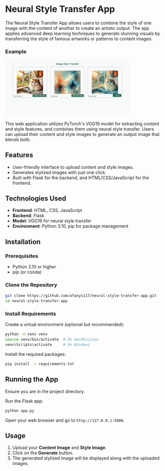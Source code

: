 # Neural Style Transfer App

The Neural Style Transfer App allows users to combine the style of one image with the content of another to create an artistic output. The app applies advanced deep learning techniques to generate stunning visuals by transferring the style of famous artworks or patterns to content images.

### Example
<img src="images/example1.png" alt="Example Image" width="400"/>

This web application utilizes PyTorch's VGG19 model for extracting content and style features, and combines them using neural style transfer. Users can upload their content and style images to generate an output image that blends both.

## Features
- User-friendly interface to upload content and style images.
- Generates stylized images with just one click.
- Built with Flask for the backend, and HTML/CSS/JavaScript for the frontend.

## Technologies Used
- **Frontend**: HTML, CSS, JavaScript
- **Backend**: Flask
- **Model**: VGG19 for neural style transfer
- **Environment**: Python 3.10, pip for package management

## Installation

### Prerequisites
- Python 3.10 or higher
- pip (or conda)

### Clone the Repository
```bash
git clone https://github.com/afanys117/neural-style-transfer-app.git
cd neural-style-transfer-app
```

### Install Requirements
Create a virtual environment (optional but recommended):
```bash
python -m venv venv
source venv/bin/activate  # On macOS/Linux
venv\Scripts\activate     # On Windows
```

Install the required packages:
```bash
pip install -r requirements.txt
```

## Running the App
Ensure you are in the project directory.

Run the Flask app:
```bash
python app.py
```

Open your web browser and go to `http://127.0.0.1:5000`.

## Usage
1. Upload your **Content Image** and **Style Image**.
2. Click on the **Generate** button.
3. The generated stylized image will be displayed along with the uploaded images.
